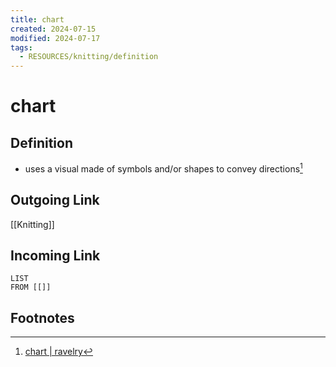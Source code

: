 ```yaml
---
title: chart
created: 2024-07-15
modified: 2024-07-17
tags:
  - RESOURCES/knitting/definition
---
```

# chart
## Definition
- uses a visual made of symbols and/or shapes to convey directions[^1]
## Outgoing Link
[[Knitting]]
## Incoming Link
```dataview
LIST
FROM [[]]
```
## Footnotes

[^1]: [chart | ravelry](https://www.ravelry.com/patterns/attributes/chart)
